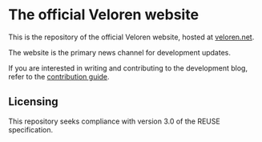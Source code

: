 <!--
SPDX-FileCopyrightText: 2023 Javier Pérez

SPDX-License-Identifier: Apache-2.0
-->

# The official Veloren website

This is the repository of the official Veloren website, hosted at [veloren.net](https://veloren.net).

The website is the primary news channel for development updates.

If you are interested in writing and contributing to the development blog, refer to the [contribution guide](CONTRIBUTING.md).

## Licensing

This repository seeks compliance with version 3.0 of the
REUSE specification.
